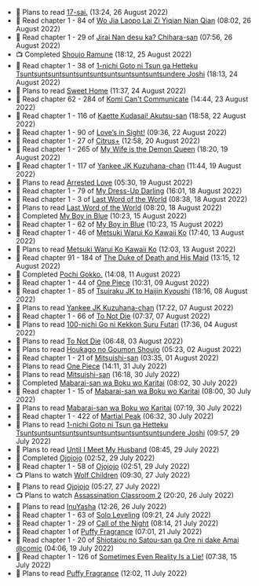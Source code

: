 <!-- ANILIST_ACTIVITY:start -->

-   📖 Plans to read [17-sai.](https://anilist.co/manga/54959) (13:24, 26 August 2022)
-   📖 Read chapter 1 - 84 of [Wo Jia Laopo Lai Zi Yiqian Nian Qian](https://anilist.co/manga/146267) (08:02, 26 August 2022)
-   📖 Read chapter 1 - 29 of [Jirai Nan desu ka? Chihara-san](https://anilist.co/manga/137714) (07:56, 26 August 2022)
-   📺 Completed [Shoujo Ramune](https://anilist.co/anime/21828) (18:12, 25 August 2022)
-   📖 Read chapter 1 - 38 of [1-nichi Goto ni Tsun ga Hetteku Tsuntsuntsuntsuntsuntsuntsuntsuntsuntsuntsundere Joshi](https://anilist.co/manga/152855) (18:13, 24 August 2022)
-   📖 Plans to read [Sweet Home](https://anilist.co/manga/100954) (11:37, 24 August 2022)
-   📖 Read chapter 62 - 284 of [Komi Can't Communicate](https://anilist.co/manga/97852) (14:44, 23 August 2022)
-   📖 Read chapter 1 - 116 of [Kaette Kudasai! Akutsu-san](https://anilist.co/manga/113501) (18:58, 22 August 2022)
-   📖 Read chapter 1 - 90 of [Love’s in Sight!](https://anilist.co/manga/107445) (09:36, 22 August 2022)
-   📖 Read chapter 1 - 27 of [Citrus+](https://anilist.co/manga/103884) (12:58, 20 August 2022)
-   📖 Read chapter 1 - 265 of [My Wife is the Demon Queen](https://anilist.co/manga/107966) (18:20, 19 August 2022)
-   📖 Read chapter 1 - 117 of [Yankee JK Kuzuhana-chan](https://anilist.co/manga/116822) (11:44, 19 August 2022)
-   📖 Plans to read [Arrested Love](https://anilist.co/manga/118930) (05:30, 19 August 2022)
-   📖 Read chapter 1 - 79 of [My Dress-Up Darling](https://anilist.co/manga/101583) (16:01, 18 August 2022)
-   📖 Read chapter 1 - 3 of [Last Word of the World](https://anilist.co/manga/120692) (08:38, 18 August 2022)
-   📖 Plans to read [Last Word of the World](https://anilist.co/manga/120692) (08:20, 18 August 2022)
-   📖 Completed [My Boy in Blue](https://anilist.co/manga/85451) (10:23, 15 August 2022)
-   📖 Read chapter 1 - 62 of [My Boy in Blue](https://anilist.co/manga/85451) (10:23, 15 August 2022)
-   📖 Read chapter 1 - 46 of [Metsuki Warui Ko Kawaii Ko](https://anilist.co/manga/143936) (17:40, 13 August 2022)
-   📖 Plans to read [Metsuki Warui Ko Kawaii Ko](https://anilist.co/manga/143936) (12:03, 13 August 2022)
-   📖 Read chapter 91 - 184 of [The Duke of Death and His Maid](https://anilist.co/manga/100293) (13:15, 12 August 2022)
-   📖 Completed [Pochi Gokko.](https://anilist.co/manga/110512) (14:08, 11 August 2022)
-   📖 Read chapter 1 - 44 of [One Piece](https://anilist.co/manga/30013) (10:31, 09 August 2022)
-   📖 Read chapter 1 - 85 of [Tsuiraku JK to Haijin Kyoushi](https://anilist.co/manga/99737) (18:16, 08 August 2022)
-   📖 Plans to read [Yankee JK Kuzuhana-chan](https://anilist.co/manga/125275) (17:22, 07 August 2022)
-   📖 Read chapter 1 - 66 of [To Not Die](https://anilist.co/manga/136099) (07:37, 07 August 2022)
-   📖 Plans to read [100-nichi Go ni Kekkon Suru Futari](https://anilist.co/manga/117769) (17:36, 04 August 2022)
-   📖 Plans to read [To Not Die](https://anilist.co/manga/136099) (06:48, 03 August 2022)
-   📖 Plans to read [Houkago no Goumon Shoujo](https://anilist.co/manga/104263) (05:23, 02 August 2022)
-   📖 Read chapter 1 - 21 of [Mitsuishi-san](https://anilist.co/manga/126488) (03:35, 01 August 2022)
-   📖 Plans to read [One Piece](https://anilist.co/manga/30013) (14:11, 31 July 2022)
-   📖 Plans to read [Mitsuishi-san](https://anilist.co/manga/126488) (16:18, 30 July 2022)
-   📖 Completed [Mabarai-san wa Boku wo Karitai](https://anilist.co/manga/137023) (08:02, 30 July 2022)
-   📖 Read chapter 1 - 15 of [Mabarai-san wa Boku wo Karitai](https://anilist.co/manga/137023) (08:00, 30 July 2022)
-   📖 Plans to read [Mabarai-san wa Boku wo Karitai](https://anilist.co/manga/137023) (07:19, 30 July 2022)
-   📖 Read chapter 1 - 422 of [Martial Peak](https://anilist.co/manga/104494) (06:32, 30 July 2022)
-   📖 Plans to read [1-nichi Goto ni Tsun ga Hetteku Tsuntsuntsuntsuntsuntsuntsuntsuntsuntsuntsundere Joshi](https://anilist.co/manga/152855) (09:57, 29 July 2022)
-   📖 Plans to read [Until I Meet My Husband](https://anilist.co/manga/120535) (08:45, 29 July 2022)
-   📖 Completed [Ojojojo](https://anilist.co/manga/85419) (02:52, 29 July 2022)
-   📖 Read chapter 1 - 58 of [Ojojojo](https://anilist.co/manga/85419) (02:51, 29 July 2022)
-   📺 Plans to watch [Wolf Children](https://anilist.co/anime/12355) (09:30, 27 July 2022)
-   📖 Plans to read [Ojojojo](https://anilist.co/manga/85419) (05:27, 27 July 2022)
-   📺 Plans to watch [Assassination Classroom 2](https://anilist.co/anime/21170) (20:20, 26 July 2022)
-   📖 Plans to read [InuYasha](https://anilist.co/manga/30676) (12:26, 26 July 2022)
-   📖 Read chapter 1 - 63 of [Solo Leveling](https://anilist.co/manga/105398) (09:21, 24 July 2022)
-   📖 Read chapter 1 - 29 of [Call of the Night](https://anilist.co/manga/111233) (08:14, 21 July 2022)
-   📖 Read chapter 1 of [Puffy Fragrance](https://anilist.co/manga/131288) (07:01, 21 July 2022)
-   📖 Read chapter 1 - 20 of [Shiotaiou no Satou-san ga Ore ni dake Amai @comic](https://anilist.co/manga/123130) (04:06, 19 July 2022)
-   📖 Read chapter 1 - 126 of [Sometimes Even Reality Is a Lie!](https://anilist.co/manga/113076) (07:38, 15 July 2022)
-   📖 Plans to read [Puffy Fragrance](https://anilist.co/manga/131288) (12:02, 11 July 2022)

<!-- ANILIST_ACTIVITY:end -->
